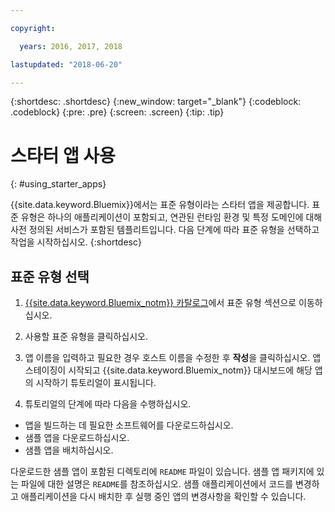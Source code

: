 ```yaml
---

copyright:

  years: 2016, 2017, 2018

lastupdated: "2018-06-20"

---
```


{:shortdesc: .shortdesc}
{:new_window: target="_blank"}
{:codeblock: .codeblock}
{:pre: .pre}
{:screen: .screen}
{:tip: .tip}

# 스타터 앱 사용
{: #using_starter_apps}

{{site.data.keyword.Bluemix}}에서는 표준 유형이라는 스타터 앱을 제공합니다. 표준 유형은 하나의 애플리케이션이 포함되고, 연관된 런타임 환경 및 특정 도메인에 대해 사전 정의된 서비스가 포함된 템플리트입니다. 다음 단계에 따라 표준 유형을 선택하고 작업을 시작하십시오.
{:shortdesc}

## 표준 유형 선택

1. [{{site.data.keyword.Bluemix_notm}} 카탈로그](https://console.{DomainName}/catalog/)에서 표준 유형 섹션으로 이동하십시오.

2. 사용할 표준 유형을 클릭하십시오.
3. 앱 이름을 입력하고 필요한 경우 호스트 이름을 수정한 후 **작성**을 클릭하십시오. 앱 스테이징이 시작되고 {{site.data.keyword.Bluemix_notm}} 대시보드에 해당 앱의 시작하기 튜토리얼이 표시됩니다.
4. 튜토리얼의 단계에 따라 다음을 수행하십시오.  
  * 앱을 빌드하는 데 필요한 소프트웨어를 다운로드하십시오.
  * 샘플 앱을 다운로드하십시오.
  * 샘플 앱을 배치하십시오.

다운로드한 샘플 앱이 포함된 디렉토리에 `README` 파일이 있습니다. 샘플 앱 패키지에 있는 파일에 대한 설명은 `README`를 참조하십시오. 샘플 애플리케이션에서 코드를 변경하고 애플리케이션을 다시 배치한 후 실행 중인 앱의 변경사항을 확인할 수 있습니다.
